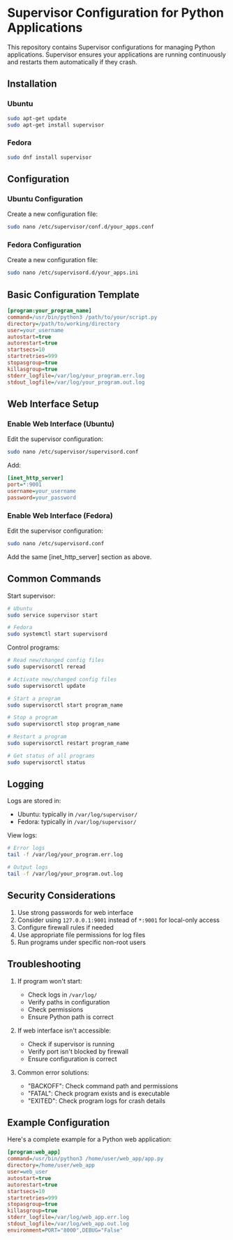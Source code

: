 # Supervisor Configuration for Python Applications

This repository contains Supervisor configurations for managing Python applications. Supervisor ensures your applications are running continuously and restarts them automatically if they crash.

## Installation

### Ubuntu
```bash
sudo apt-get update
sudo apt-get install supervisor
```

### Fedora
```bash
sudo dnf install supervisor
```

## Configuration

### Ubuntu Configuration
Create a new configuration file:
```bash
sudo nano /etc/supervisor/conf.d/your_apps.conf
```

### Fedora Configuration
Create a new configuration file:
```bash
sudo nano /etc/supervisord.d/your_apps.ini
```

## Basic Configuration Template

```ini
[program:your_program_name]
command=/usr/bin/python3 /path/to/your/script.py
directory=/path/to/working/directory
user=your_username
autostart=true
autorestart=true
startsecs=10
startretries=999
stopasgroup=true
killasgroup=true
stderr_logfile=/var/log/your_program.err.log
stdout_logfile=/var/log/your_program.out.log
```

## Web Interface Setup

### Enable Web Interface (Ubuntu)
Edit the supervisor configuration:
```bash
sudo nano /etc/supervisor/supervisord.conf
```

Add:
```ini
[inet_http_server]
port=*:9001
username=your_username
password=your_password
```

### Enable Web Interface (Fedora)
Edit the supervisor configuration:
```bash
sudo nano /etc/supervisord.conf
```

Add the same [inet_http_server] section as above.

## Common Commands

Start supervisor:
```bash
# Ubuntu
sudo service supervisor start

# Fedora
sudo systemctl start supervisord
```

Control programs:
```bash
# Read new/changed config files
sudo supervisorctl reread

# Activate new/changed config files
sudo supervisorctl update

# Start a program
sudo supervisorctl start program_name

# Stop a program
sudo supervisorctl stop program_name

# Restart a program
sudo supervisorctl restart program_name

# Get status of all programs
sudo supervisorctl status
```

## Logging

Logs are stored in:
- Ubuntu: typically in `/var/log/supervisor/`
- Fedora: typically in `/var/log/supervisor/`

View logs:
```bash
# Error logs
tail -f /var/log/your_program.err.log

# Output logs
tail -f /var/log/your_program.out.log
```

## Security Considerations

1. Use strong passwords for web interface
2. Consider using `127.0.0.1:9001` instead of `*:9001` for local-only access
3. Configure firewall rules if needed
4. Use appropriate file permissions for log files
5. Run programs under specific non-root users

## Troubleshooting

1. If program won't start:
   - Check logs in `/var/log/`
   - Verify paths in configuration
   - Check permissions
   - Ensure Python path is correct

2. If web interface isn't accessible:
   - Check if supervisor is running
   - Verify port isn't blocked by firewall
   - Ensure configuration is correct

3. Common error solutions:
   - "BACKOFF": Check command path and permissions
   - "FATAL": Check program exists and is executable
   - "EXITED": Check program logs for crash details

## Example Configuration

Here's a complete example for a Python web application:

```ini
[program:web_app]
command=/usr/bin/python3 /home/user/web_app/app.py
directory=/home/user/web_app
user=web_user
autostart=true
autorestart=true
startsecs=10
startretries=999
stopasgroup=true
killasgroup=true
stderr_logfile=/var/log/web_app.err.log
stdout_logfile=/var/log/web_app.out.log
environment=PORT="8000",DEBUG="False"
```
